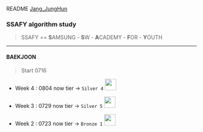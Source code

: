 README [Jang_JungHun](https://github.com/Doppio1101)



### SSAFY algorithm study

> SSAFY == <b>S</b>AMSUNG - <b>S</b>W -  <b>A</b>CADEMY - <b>F</b>OR - <b>Y</b>OUTH

---------------------------

#### BAEKJOON

> Start 0716

- Week 4 : 0804 now tier  ->  `Silver 4` <img src="https://static.solved.ac/tier_small/7.svg" width="30" height="30"/>

- Week 3 : 0729 now tier  ->  `Silver 5` <img src="https://d2gd6pc034wcta.cloudfront.net/tier/6.svg" width="30" height="30"/>

- Week 2 : 0723 now tier  ->  `Bronze 1` <img src="https://static.solved.ac/tier_small/5.svg" width="30" height="30"/>

